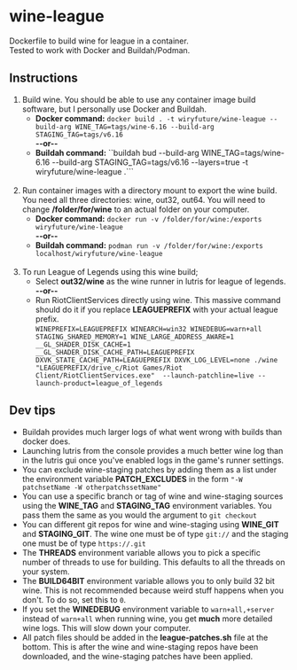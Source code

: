 # wine-league
Dockerfile to build wine for league in a container.<br>
Tested to work with Docker and Buildah/Podman.

## Instructions
1. Build wine. You should be able to use any container image build software, but I personally use Docker and Buildah.
    - **Docker command:** ```docker build . -t wiryfuture/wine-league --build-arg WINE_TAG=tags/wine-6.16 --build-arg STAGING_TAG=tags/v6.16```
    <br>**--or--**
    - **Buildah command:** 
    ``buildah bud --build-arg WINE_TAG=tags/wine-6.16 --build-arg STAGING_TAG=tags/v6.16 --layers=true -t wiryfuture/wine-league .```
<br><br>
2. Run container images with a directory mount to export the wine build. You need all three directories: wine, out32, out64. You will need to change **/folder/for/wine** to an actual folder on your computer.
    - **Docker command:** 
    ```docker run -v /folder/for/wine:/exports wiryfuture/wine-league```
    <br>**--or--**
    - **Buildah command:** 
    ```podman run -v /folder/for/wine:/exports localhost/wiryfuture/wine-league```
<br><br>
3. To run League of Legends using this wine build; 
    - Select **out32/wine** as the wine runner in lutris for league of legends.
    <br>**--or--**
    - Run RiotClientServices directly using wine. This massive command should do it if you replace **LEAGUEPREFIX** with your actual league prefix.<br> ```WINEPREFIX=LEAGUEPREFIX WINEARCH=win32 WINEDEBUG=warn+all STAGING_SHARED_MEMORY=1 WINE_LARGE_ADDRESS_AWARE=1 __GL_SHADER_DISK_CACHE=1 __GL_SHADER_DISK_CACHE_PATH=LEAGUEPREFIX DXVK_STATE_CACHE_PATH=LEAGUEPREFIX DXVK_LOG_LEVEL=none ./wine "LEAGUEPREFIX/drive_c/Riot Games/Riot Client/RiotClientServices.exe"  --launch-patchline=live --launch-product=league_of_legends```

## Dev tips
- Buildah provides much larger logs of what went wrong with builds than docker does.
- Launching lutris from the console provides a much better wine log than in the lutris gui once you've enabled logs in the game's runner settings.
- You can exclude wine-staging patches by adding them as a list under the environment variable **PATCH_EXCLUDES** in the form ```"-W patchsetName -W otherpatchssetName"```
- You can use a specific branch or tag of wine and wine-staging sources using the **WINE_TAG** and **STAGING_TAG** environment variables. You pass them the same as you would the argument to ```git checkout```
- You can different git repos for wine and wine-staging using **WINE_GIT** and **STAGING_GIT**. The wine one must be of type ```git://``` and the staging one must be of type ```https://.git```
- The **THREADS** environment variable allows you to pick a specific number of threads to use for building. This defaults to all the threads on your system.
- The **BUILD64BIT** environment variable allows you to only build 32 bit wine. This is not recommended because weird stuff happens when you don't. To do so, set this to ```0```.
- If you set the **WINEDEBUG** environment variable to ```warn+all,+server``` instead of ```warn+all``` when running wine, you get **much** more detailed wine logs. This will slow down your computer.
- All patch files should be added in the **league-patches.sh** file at the bottom. This is after the wine and wine-staging repos have been downloaded, and the wine-staging patches have been applied.
